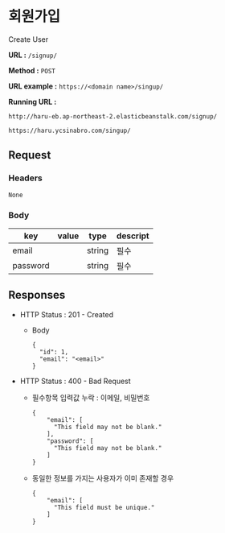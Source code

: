 # 회원가입

Create User

**URL :** `/signup/`

**Method :** `POST`

**URL example :** `https://<domain name>/singup/`

**Running URL :**

`http://haru-eb.ap-northeast-2.elasticbeanstalk.com/signup/`

`https://haru.ycsinabro.com/singup/`

## Request

### Headers

`None`

### Body

key      | value | type   | descript
-- | -- | -- | --
email    |       | string | 필수
password |       | string | 필수

## Responses

- HTTP Status : 201 - Created

  - Body

    ```
    {
      "id": 1,
      "email": "<email>"
    }
    ```

- HTTP Status : 400 - Bad Request

  - 필수항목 입력값 누락 : 이메일, 비밀번호

    ```
    {
        "email": [
          "This field may not be blank."
        ],
        "password": [
          "This field may not be blank."
        ]
    }
    ```

  - 동일한 정보를 가지는 사용자가 이미 존재할 경우

    ```
    {
        "email": [
          "This field must be unique."
        ]
    }
    ```
